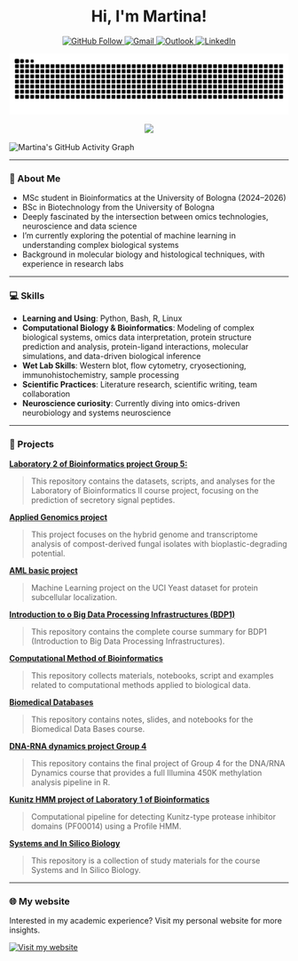 <h1 align="center">Hi, I'm Martina! </h1>

<p align="center">
  <a href="https://github.com/Martinaa1408" target="_blank">
    <img src="https://img.shields.io/github/followers/Martinaa1408?label=Follow&style=social" alt="GitHub Follow">
  </a>
  <a href="mailto:marty.castellucci@gmail.com" target="_blank">
    <img src="https://img.shields.io/badge/Gmail-Contact-red?style=flat&logo=gmail&logoColor=white" alt="Gmail">
  </a>
  <a href="mailto:martina.castellucci@studio.unibo.it" target="_blank">
    <img src="https://img.shields.io/badge/Outlook-Email-blue?logo=microsoft-outlook&logoColor=white" alt="Outlook">
  </a>
  <a href="https://www.linkedin.com/in/martina-castellucci-45b120298/" target="_blank">
    <img src="https://img.shields.io/badge/LinkedIn-Connect-blue?logo=linkedin&logoColor=white" alt="LinkedIn">
  </a>
</p>

<p align="center">
  <img src="https://raw.githubusercontent.com/Martinaa1408/Martinaa1408/output/pink-snake-contribution-graph.svg" alt="Pink Snake Graph"/>
</p>

<p align="center">
  <img src="https://github-readme-stats.vercel.app/api/top-langs/?username=Martinaa1408&layout=compact&langs_count=8&theme=tokyonight&title_color=ffffff&text_color=ffffff&icon_color=ffffff&cache_seconds=1800" height="180em"/>
</p>

![Martina's GitHub Activity Graph](https://github-readme-activity-graph.vercel.app/graph?username=Martinaa1408&theme=github-compact)

---

### 👤 About Me

- MSc student in Bioinformatics at the University of Bologna (2024–2026)  
- BSc in Biotechnology from the University of Bologna 
- Deeply fascinated by the intersection between omics technologies, neuroscience and data science  
- I’m currently exploring the potential of machine learning in understanding complex biological systems  
- Background in molecular biology and histological techniques, with experience in research labs

---

### 💻 Skills

- **Learning and Using**: Python, Bash, R, Linux
- **Computational Biology & Bioinformatics**: Modeling of complex biological systems, omics data interpretation, protein structure prediction and analysis, 
    protein-ligand interactions, molecular simulations, and data-driven biological inference  
- **Wet Lab Skills**: Western blot, flow cytometry, cryosectioning, immunohistochemistry, sample processing  
- **Scientific Practices**: Literature research, scientific writing, team collaboration  
- **Neuroscience curiosity**: Currently diving into omics-driven neurobiology and systems neuroscience

---

### 📂 Projects

**[Laboratory 2 of Bioinformatics project Group 5:](https://github.com/Martinaa1408/LB2_project_Group_5)**
> This repository contains the datasets, scripts, and analyses for the Laboratory of Bioinformatics II course project, focusing on the prediction of secretory signal peptides.

**[Applied Genomics project](https://github.com/Martinaa1408/AG_project)**
> This project focuses on the hybrid genome and transcriptome analysis of compost-derived fungal isolates with bioplastic-degrading potential. 

**[AML basic project](https://github.com/Martinaa1408/ML_basic_project)**
> Machine Learning project on the UCI Yeast dataset for protein subcellular localization. 

**[Introduction to o Big Data Processing Infrastructures (BDP1)](https://github.com/Martinaa1408/Introduction-to-Infrastructures)**
> This repository contains the complete course summary for BDP1 (Introduction to Big Data Processing Infrastructures). 

**[Computational Method of Bioinformatics](https://github.com/Martinaa1408/Computational_Method)**
> This repository collects materials, notebooks, script and examples related to computational methods applied to biological data. 

**[Biomedical Databases](https://github.com/Martinaa1408/BDB)**
> This repository contains notes, slides, and notebooks for the Biomedical Data Bases course.

**[DNA-RNA dynamics project Group 4](https://github.com/Martinaa1408/DNARNA_Group4)**
> This repository contains the final project of Group 4 for the DNA/RNA Dynamics course that provides a full Illumina 450K methylation analysis pipeline in R.

**[Kunitz HMM project of Laboratory 1 of Bioinformatics](https://github.com/Martinaa1408/Kunitz_HMM_project)**
> Computational pipeline for detecting Kunitz-type protease inhibitor domains (PF00014) using a Profile HMM.

**[Systems and In Silico Biology](https://github.com/Martinaa1408/Systems-and-In-Silico-Biology)**
> This repository is a collection of study materials for the course Systems and In Silico Biology.

---

### 🌐 My website

Interested in my academic experience? Visit my personal website for more insights.

[![Visit my website](https://img.shields.io/badge/Visit%20my%20website-martinaa1408.github.io-purple?logo=google-chrome&logoColor=white)](https://martinaa1408.github.io)



